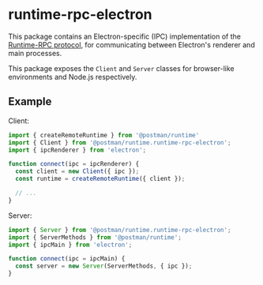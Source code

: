 # runtime-rpc-electron

This package contains an Electron-specific (IPC) implementation of the [Runtime-RPC protocol](../runtime-rpc/), for communicating between Electron's renderer and main processes.

This package exposes the `Client` and `Server` classes for browser-like environments and Node.js respectively.

## Example

Client:

```ts
import { createRemoteRuntime } from '@postman/runtime'
import { Client } from '@postman/runtime.runtime-rpc-electron';
import { ipcRenderer } from 'electron';

function connect(ipc = ipcRenderer) {
  const client = new Client({ ipc });
  const runtime = createRemoteRuntime({ client });

  // ...
}
```

Server:

```ts
import { Server } from '@postman/runtime.runtime-rpc-electron';
import { ServerMethods } from '@postman/runtime';
import { ipcMain } from 'electron';

function connect(ipc = ipcMain) {
  const server = new Server(ServerMethods, { ipc });
}
```
